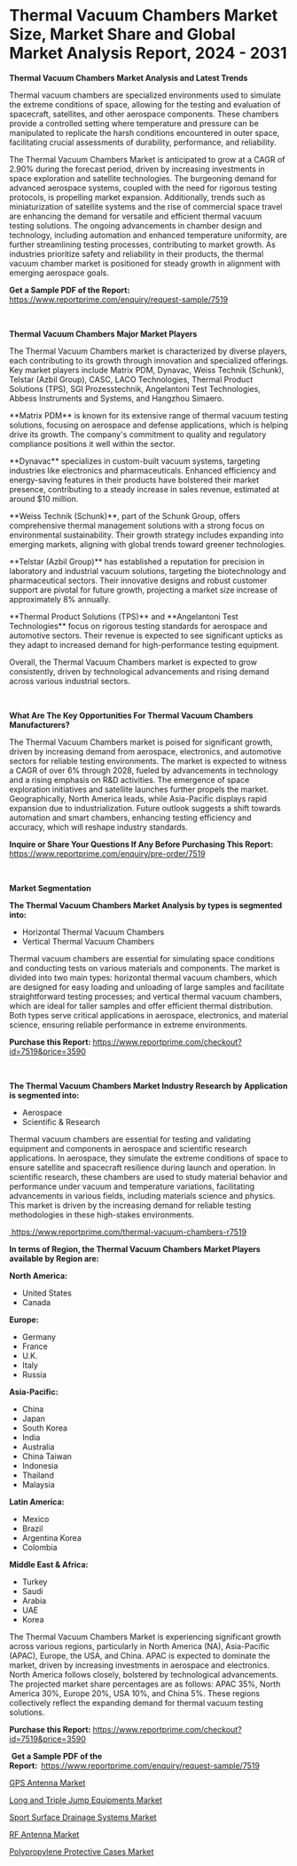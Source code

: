 <p><h1>Thermal Vacuum Chambers Market Size, Market Share and Global Market Analysis Report, 2024 - 2031</h1></p><p><strong>Thermal Vacuum Chambers Market Analysis and Latest Trends</strong></p>
<p><p>Thermal vacuum chambers are specialized environments used to simulate the extreme conditions of space, allowing for the testing and evaluation of spacecraft, satellites, and other aerospace components. These chambers provide a controlled setting where temperature and pressure can be manipulated to replicate the harsh conditions encountered in outer space, facilitating crucial assessments of durability, performance, and reliability.</p><p>The Thermal Vacuum Chambers Market is anticipated to grow at a CAGR of 2.90% during the forecast period, driven by increasing investments in space exploration and satellite technologies. The burgeoning demand for advanced aerospace systems, coupled with the need for rigorous testing protocols, is propelling market expansion. Additionally, trends such as miniaturization of satellite systems and the rise of commercial space travel are enhancing the demand for versatile and efficient thermal vacuum testing solutions. The ongoing advancements in chamber design and technology, including automation and enhanced temperature uniformity, are further streamlining testing processes, contributing to market growth. As industries prioritize safety and reliability in their products, the thermal vacuum chamber market is positioned for steady growth in alignment with emerging aerospace goals.</p></p>
<p><strong>Get a Sample PDF of the Report:&nbsp;</strong> <a href="https://www.reportprime.com/enquiry/request-sample/7519">https://www.reportprime.com/enquiry/request-sample/7519</a></p>
<p>&nbsp;</p>
<p><strong>Thermal Vacuum Chambers Major Market Players</strong></p>
<p><p>The Thermal Vacuum Chambers market is characterized by diverse players, each contributing to its growth through innovation and specialized offerings. Key market players include Matrix PDM, Dynavac, Weiss Technik (Schunk), Telstar (Azbil Group), CASC, LACO Technologies, Thermal Product Solutions (TPS), SGI Prozesstechnik, Angelantoni Test Technologies, Abbess Instruments and Systems, and Hangzhou Simaero.</p><p>**Matrix PDM** is known for its extensive range of thermal vacuum testing solutions, focusing on aerospace and defense applications, which is helping drive its growth. The company's commitment to quality and regulatory compliance positions it well within the sector.</p><p>**Dynavac** specializes in custom-built vacuum systems, targeting industries like electronics and pharmaceuticals. Enhanced efficiency and energy-saving features in their products have bolstered their market presence, contributing to a steady increase in sales revenue, estimated at around $10 million.</p><p>**Weiss Technik (Schunk)**, part of the Schunk Group, offers comprehensive thermal management solutions with a strong focus on environmental sustainability. Their growth strategy includes expanding into emerging markets, aligning with global trends toward greener technologies.</p><p>**Telstar (Azbil Group)** has established a reputation for precision in laboratory and industrial vacuum solutions, targeting the biotechnology and pharmaceutical sectors. Their innovative designs and robust customer support are pivotal for future growth, projecting a market size increase of approximately 8% annually.</p><p>**Thermal Product Solutions (TPS)** and **Angelantoni Test Technologies** focus on rigorous testing standards for aerospace and automotive sectors. Their revenue is expected to see significant upticks as they adapt to increased demand for high-performance testing equipment.</p><p>Overall, the Thermal Vacuum Chambers market is expected to grow consistently, driven by technological advancements and rising demand across various industrial sectors.</p></p>
<p>&nbsp;</p>
<p><strong>What Are The Key Opportunities For Thermal Vacuum Chambers Manufacturers?</strong></p>
<p><p>The Thermal Vacuum Chambers market is poised for significant growth, driven by increasing demand from aerospace, electronics, and automotive sectors for reliable testing environments. The market is expected to witness a CAGR of over 6% through 2028, fueled by advancements in technology and a rising emphasis on R&D activities. The emergence of space exploration initiatives and satellite launches further propels the market. Geographically, North America leads, while Asia-Pacific displays rapid expansion due to industrialization. Future outlook suggests a shift towards automation and smart chambers, enhancing testing efficiency and accuracy, which will reshape industry standards.</p></p>
<p><strong>Inquire or Share Your Questions If Any Before Purchasing This Report:</strong> <a href="https://www.reportprime.com/enquiry/pre-order/7519">https://www.reportprime.com/enquiry/pre-order/7519</a></p>
<p>&nbsp;</p>
<p><strong>Market Segmentation</strong></p>
<p><strong>The Thermal Vacuum Chambers Market Analysis by types is segmented into:</strong></p>
<p><ul><li>Horizontal Thermal Vacuum Chambers</li><li>Vertical Thermal Vacuum Chambers</li></ul></p>
<p><p>Thermal vacuum chambers are essential for simulating space conditions and conducting tests on various materials and components. The market is divided into two main types: horizontal thermal vacuum chambers, which are designed for easy loading and unloading of large samples and facilitate straightforward testing processes; and vertical thermal vacuum chambers, which are ideal for taller samples and offer efficient thermal distribution. Both types serve critical applications in aerospace, electronics, and material science, ensuring reliable performance in extreme environments.</p></p>
<p><strong>Purchase this Report:&nbsp;</strong><a href="https://www.reportprime.com/checkout?id=7519&price=3590">https://www.reportprime.com/checkout?id=7519&price=3590</a></p>
<p>&nbsp;</p>
<p><strong>The Thermal Vacuum Chambers Market Industry Research by Application is segmented into:</strong></p>
<p><ul><li>Aerospace</li><li>Scientific & Research</li></ul></p>
<p><p>Thermal vacuum chambers are essential for testing and validating equipment and components in aerospace and scientific research applications. In aerospace, they simulate the extreme conditions of space to ensure satellite and spacecraft resilience during launch and operation. In scientific research, these chambers are used to study material behavior and performance under vacuum and temperature variations, facilitating advancements in various fields, including materials science and physics. This market is driven by the increasing demand for reliable testing methodologies in these high-stakes environments.</p></p>
<p><a href="https://www.reportprime.com/thermal-vacuum-chambers-r7519">&nbsp;https://www.reportprime.com/thermal-vacuum-chambers-r7519</a></p>
<p><strong>In terms of Region, the Thermal Vacuum Chambers Market Players available by Region are:</strong></p>
<p>
    <p> <strong> North America: </strong>
        <ul>
            <li>United States</li>
            <li>Canada</li>
        </ul>
        </p> 
    <p> <strong> Europe: </strong>
        <ul>
            <li>Germany</li>
            <li>France</li>
            <li>U.K.</li>
            <li>Italy</li>
            <li>Russia</li>
        </ul>
        </p> 
    <p> <strong> Asia-Pacific: </strong>
        <ul>
            <li>China</li>
            <li>Japan</li>
            <li>South Korea</li>
            <li>India</li>
            <li>Australia</li>
            <li>China Taiwan</li>
            <li>Indonesia</li>
            <li>Thailand</li>
            <li>Malaysia</li>
        </ul>
        </p> 
    <p> <strong> Latin America: </strong>
        <ul>
            <li>Mexico</li>
            <li>Brazil</li>
            <li>Argentina Korea</li>
            <li>Colombia</li>
        </ul>
        </p> 
    <p> <strong> Middle East & Africa: </strong>
        <ul>
            <li>Turkey</li>
            <li>Saudi</li>
            <li>Arabia</li>
            <li>UAE</li>
            <li>Korea</li>
        </ul>
    </p>
    </p>
<p><p>The Thermal Vacuum Chambers Market is experiencing significant growth across various regions, particularly in North America (NA), Asia-Pacific (APAC), Europe, the USA, and China. APAC is expected to dominate the market, driven by increasing investments in aerospace and electronics. North America follows closely, bolstered by technological advancements. The projected market share percentages are as follows: APAC 35%, North America 30%, Europe 20%, USA 10%, and China 5%. These regions collectively reflect the expanding demand for thermal vacuum testing solutions.</p></p>
<p><strong>Purchase this Report: </strong><a href="https://www.reportprime.com/checkout?id=7519&price=3590">https://www.reportprime.com/checkout?id=7519&price=3590</a></p>
<p>&nbsp;<strong>Get a Sample PDF of the Report:&nbsp;&nbsp;</strong><a href="https://www.reportprime.com/enquiry/request-sample/7519">https://www.reportprime.com/enquiry/request-sample/7519</a></p>
<p><strong></strong></p>
<p><p><a href="https://www.linkedin.com/pulse/market-trends-global-gps-antenna-forecast-analysis-2024-ubtke?trackingId=57AXHY9%2BTD%2BvwABi8VBpMw%3D%3D">GPS Antenna Market</a></p><p><a href="https://medium.com/@sarabits4122023/future-trajectory-of-the-long-and-triple-jump-equipments-market-emerging-market-trends-and-8496dfe49e6e">Long and Triple Jump Equipments Market</a></p><p><a href="https://medium.com/@sarabits4122023/navigating-the-global-sport-surface-drainage-systems-market-landscape-trends-forecasts-and-f08d97efe0e0">Sport Surface Drainage Systems Market</a></p><p><a href="https://www.linkedin.com/pulse/global-perspectives-rf-antenna-market-trends-challenges-3ixne?trackingId=nTTYnFYNTBWiie%2FpzIyenQ%3D%3D">RF Antenna Market</a></p><p><a href="https://issuu.com/reportprime-2/docs/polypropylene-protective-cases-mark_d6729e7a8eb311">Polypropylene Protective Cases Market</a></p></p>